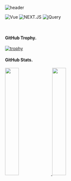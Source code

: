 
  
![header](https://capsule-render.vercel.app/api?type=waving&color=gradient&height=110&animation=fadeIn&text=Beomjun's%20GitHub%20🚗🚘🚛&fontSize=20&fontAlignY=20)

![Vue](https://img.shields.io/badge/Vue.js-35495E?style=for-the-badge&logo=vue.js&logoColor=4FC08D)
![NEXT.JS](https://img.shields.io/badge/Next.js-000?logo=nextdotjs&logoColor=fff&style=for-the-badge)
![jQuery](https://img.shields.io/badge/jQuery-0769AD?style=for-the-badge&logo=jquery&logoColor=white)

<br>
<h4>GitHub Trophy.</h4>

[![trophy](https://github-profile-trophy.vercel.app/?username=beom-jun-kim&theme=gruvbox&title=Repositories,PullRequest,Commits,Experience,Followers&margin-w=30)](https://github.com/beom-jun-kim/)


#### GitHub Stats.

<a href="s">
<img src="https://github-readme-stats.vercel.app/api?username=beom-jun-kim&hide=contribs&show=prs_merged,prs_merged_percentage&theme=apprentice&rank_icon=github&include_all_commits=true&show_icons=true&hide_border=true" width="30%"/>
</a>
<a href="s">
<img src="https://github-readme-streak-stats.herokuapp.com/?user=beom-jun-kim&theme=apprentice&hide_border=true" width="30%"/>
</a>

